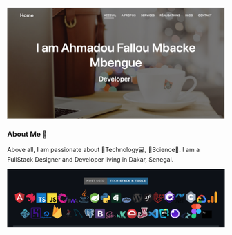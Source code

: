
![cover](https://github.com/Fallou-Mbengue/Fallou-Mbengue/blob/main/Dev-folio.png)
### About Me 👋

Above all, I am passionate about 🚀Technology💻, 🧪Science🔭.
I am a FullStack Designer and Developer living in Dakar, Senegal.

![cover](https://github.com/Fallou-Mbengue/Fallou-Mbengue/blob/main/Skills.png)

<!--
**Fallou-Mbengue/Fallou-Mbengue** is a ✨ _special_ ✨ repository because its `README.md` (this file) appears on your GitHub profile.

Here are some ideas to get you started:

- 🔭 I’m currently working on ...
- 🌱 I’m currently learning ...
- 👯 I’m looking to collaborate on ...
- 🤔 I’m looking for help with ...
- 💬 Ask me about ...
- 📫 How to reach me: ...
- 😄 Pronouns: ...
- ⚡ Fun fact: ...
-->
